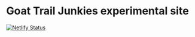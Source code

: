# Goat Trail Junkies experimental site

[![Netlify Status](https://api.netlify.com/api/v1/badges/7b3da756-4b58-4076-8697-368e996dc5e1/deploy-status)](https://app.netlify.com/sites/gtj/deploys)
